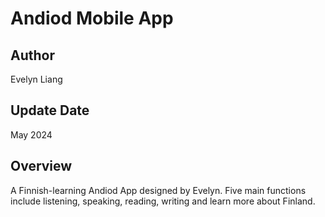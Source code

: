 # Andiod Mobile App



## Author

Evelyn Liang


## Update Date

May 2024


## Overview

A Finnish-learning Andiod App designed by Evelyn. 
Five main functions include listening, speaking, reading, writing and learn more about Finland.


